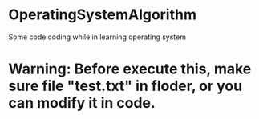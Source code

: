 # OperatingSystemAlgorithm
Some code coding while in learning operating system
# Warning:  Before execute this, make sure file "test.txt" in floder, or you can modify it in code.
